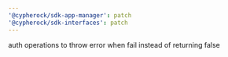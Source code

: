 ```yaml
---
'@cypherock/sdk-app-manager': patch
'@cypherock/sdk-interfaces': patch
---
```


auth operations to throw error when fail instead of returning false

